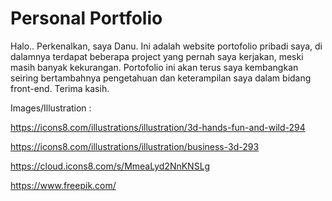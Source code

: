 # Personal Portfolio 

Halo.. Perkenalkan, saya Danu. Ini adalah website portofolio pribadi saya, di dalamnya terdapat beberapa project yang pernah saya kerjakan, meski masih banyak kekurangan. Portofolio ini akan terus saya kembangkan seiring bertambahnya pengetahuan dan keterampilan saya dalam bidang front-end. Terima kasih.

Images/Illustration :

https://icons8.com/illustrations/illustration/3d-hands-fun-and-wild-294

https://icons8.com/illustrations/illustration/business-3d-293

https://cloud.icons8.com/s/MmeaLyd2NnKNSLg

https://www.freepik.com/
